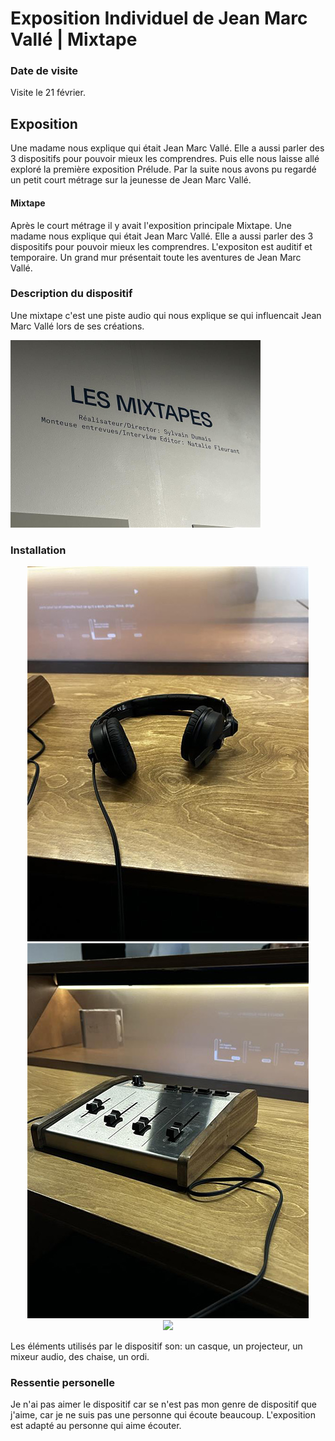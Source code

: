 # Exposition Individuel de Jean Marc Vallé | Mixtape


### Date de visite

Visite le 21 février.


## Exposition

Une madame nous explique qui était Jean Marc Vallé. Elle a aussi parler des 3 dispositifs pour pouvoir mieux les comprendres. Puis elle nous laisse allé exploré la première exposition Prélude. Par la suite nous avons pu regardé un petit court métrage sur la jeunesse de Jean Marc Vallé. 

#### Mixtape

Après le court métrage il y avait l'exposition principale Mixtape. Une madame nous explique qui était Jean Marc Vallé. Elle a aussi parler des 3 dispositifs pour pouvoir mieux les comprendres. L'expositon est auditif et temporaire. Un grand mur présentait toute les aventures de Jean Marc Vallé. 

### Description du dispositif

Une mixtape c'est une piste audio qui nous explique se qui influencait Jean Marc Vallé lors de ses créations. 

<img src="../exposition_individuel/medias/info_mixtape.jpg" width="400px" >

### Installation

<div display="flex" align="center">
<img src="../exposition_individuel/medias/ecouteur.jpg" >
<img src="../exposition_individuel/medias/mixeur.jpg" >
</div>

<div align="center">  
<img src="../exposition_individuel/medias/titre_projeté.jpg" >
</div>

Les éléments utilisés par le dispositif son: un casque, un projecteur, un mixeur audio, des chaise, un ordi.

### Ressentie personelle

Je n'ai pas aimer le dispositif car se n'est pas mon genre de dispositif que j'aime, car je ne suis pas une personne qui écoute beaucoup. L'exposition est adapté au personne qui aime écouter.
